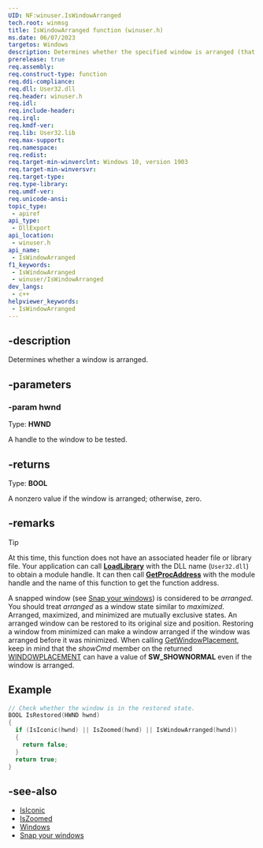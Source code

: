 ```yaml
---
UID: NF:winuser.IsWindowArranged
tech.root: winmsg
title: IsWindowArranged function (winuser.h)
ms.date: 06/07/2023
targetos: Windows
description: Determines whether the specified window is arranged (that is, whether it's snapped).
prerelease: true
req.assembly: 
req.construct-type: function
req.ddi-compliance: 
req.dll: User32.dll
req.header: winuser.h
req.idl: 
req.include-header: 
req.irql: 
req.kmdf-ver: 
req.lib: User32.lib
req.max-support: 
req.namespace: 
req.redist: 
req.target-min-winverclnt: Windows 10, version 1903
req.target-min-winversvr: 
req.target-type: 
req.type-library: 
req.umdf-ver: 
req.unicode-ansi: 
topic_type:
 - apiref
api_type:
 - DllExport
api_location:
 - winuser.h
api_name:
 - IsWindowArranged
f1_keywords:
 - IsWindowArranged
 - winuser/IsWindowArranged
dev_langs:
 - c++
helpviewer_keywords:
 - IsWindowArranged
---
```


## -description

Determines whether a window is arranged.

## -parameters

### -param hwnd

Type: <b>HWND</b>

A handle to the window to be tested.

## -returns

Type: <b>BOOL</b>

A nonzero value if the window is arranged; otherwise, zero.

## -remarks

> [!TIP]
> At this time, this function does not have an associated header file or library file. Your application can call [**LoadLibrary**](/windows/win32/api/libloaderapi/nf-libloaderapi-loadlibrarya) with the DLL name (`User32.dll`) to obtain a module handle. It can then call [**GetProcAddress**](/windows/win32/api/libloaderapi/nf-libloaderapi-getprocaddress) with the module handle and the name of this function to get the function address.

A snapped window (see [Snap your windows](https://support.microsoft.com/windows/snap-your-windows-885a9b1e-a983-a3b1-16cd-c531795e6241)) is considered to be _arranged_. You should treat _arranged_ as a window state similar to _maximized_. Arranged, maximized, and minimized are mutually exclusive states. An arranged window can be restored to its original size and position. Restoring a window from minimized can make a window arranged if the window was arranged before it was minimized. When calling [GetWindowPlacement](/windows/win32/api/winuser/nf-winuser-getwindowplacement), keep in mind that the *showCmd* member on the returned [WINDOWPLACEMENT](/windows/win32/api/winuser/ns-winuser-windowplacement) can have a value of **SW_SHOWNORMAL** even if the window is arranged.

## Example

```cpp
// Check whether the window is in the restored state.
BOOL IsRestored(HWND hwnd)
{
  if (IsIconic(hwnd) || IsZoomed(hwnd) || IsWindowArranged(hwnd))
  {
    return false;
  }
  return true;
}
```

## -see-also

- [IsIconic](/windows/win32/api/winuser/nf-winuser-isiconic)
- [IsZoomed](/windows/win32/api/winuser/nf-winuser-iszoomed)
- [Windows](/windows/win32/winmsg/windows)
- [Snap your windows](https://support.microsoft.com/windows/snap-your-windows-885a9b1e-a983-a3b1-16cd-c531795e6241)
